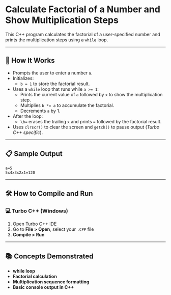 # Calculate Factorial of a Number and Show Multiplication Steps

This C++ program calculates the factorial of a user-specified number and prints the multiplication steps using a `while` loop.

---

## 🚀 How It Works

- Prompts the user to enter a number `a`.
- Initializes:
  - `b = 1` to store the factorial result.
- Uses a `while` loop that runs while `a >= 1`:
  - Prints the current value of `a` followed by `x` to show the multiplication step.
  - Multiplies `b *= a` to accumulate the factorial.
  - Decrements `a` by 1.
- After the loop:
  - `\b=` erases the trailing `x` and prints `=` followed by the factorial result.
- Uses `clrscr()` to clear the screen and `getch()` to pause output (*Turbo C++ specific*).

---

## 📋 Sample Output

```
a=5
5x4x3x2x1=120
```

---

## 🛠️ How to Compile and Run

### 💻 Turbo C++ (Windows)

1. Open Turbo C++ IDE  
2. Go to **File > Open**, select your `.CPP` file  
3. **Compile > Run**

---

## 📚 Concepts Demonstrated
- **while loop**
- **Factorial calculation**
- **Multiplication sequence formatting**
- **Basic console output in C++**
